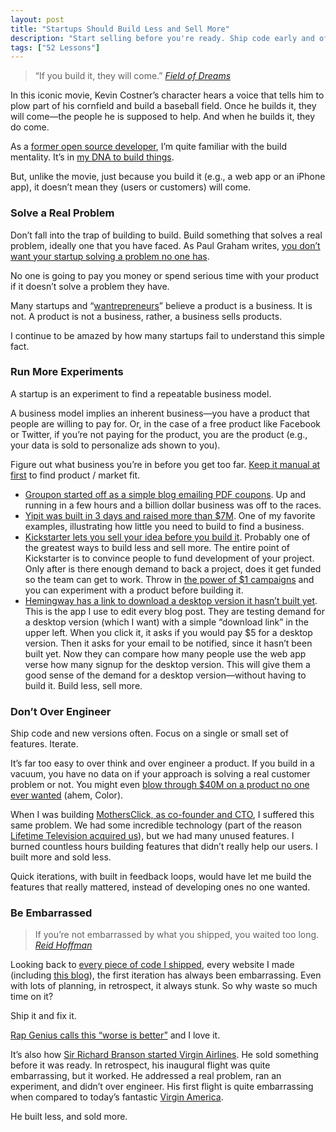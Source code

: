 ```yaml
---
layout: post
title: "Startups Should Build Less and Sell More"
description: "Start selling before you're ready. Ship code early and often. Sell more and build less."
tags: ["52 Lessons"]
---
```


> “If you build it, they will come.”
> <cite>[Field of Dreams][1]</cite>

In this iconic movie, Kevin Costner’s character hears a voice that tells him to plow part of his cornfield and build a baseball field. Once he builds it, they will come—the people he is supposed to help. And when he builds it, they do come.

As a [former open source developer][2], I’m quite familiar with the build mentality. It’s in [my DNA to build things][3].

But, unlike the movie, just because you build it (e.g., a web app or an iPhone app), it doesn’t mean they (users or customers) will come.

### Solve a Real Problem

Don’t fall into the trap of building to build. Build something that solves a real problem, ideally one that you have faced. As Paul Graham writes, [you don’t want your startup solving a problem no one has][4].

No one is going to pay you money or spend serious time with your product if it doesn’t solve a problem they have.

Many startups and “[wantrepreneurs][5]” believe a product is a business. It is not. A product is not a business, rather, a business sells products.

I continue to be amazed by how many startups fail to understand this simple fact.

### Run More Experiments

A startup is an experiment to find a repeatable business model. 

A business model implies an inherent business—you have a product that people are willing to pay for. Or, in the case of a free product like Facebook or Twitter, if you’re not paying for the product, you are the product (e.g., your data is sold to personalize ads shown to you).

Figure out what business you’re in before you get too far. [Keep it manual at first][6] to find product / market fit.

* [Groupon started off as a simple blog emailing PDF coupons][7]. Up and running in a few hours and a billion dollar business was off to the races.
* [Yipit was built in 3 days and raised more than $7M][8]. One of my favorite examples, illustrating how little you need to build to find a business.
* [Kickstarter lets you sell your idea before you build it][9]. Probably one of the greatest ways to build less and sell more. The entire point of Kickstarter is to convince people to fund development of your project. Only after is there enough demand to back a project, does it get funded so the team can get to work. Throw in [the power of $1 campaigns][10] and you can experiment with a product before building it.
* [Hemingway has a link to download a desktop version it hasn’t built yet][11]. This is the app I use to edit every blog post. They are testing demand for a desktop version (which I want) with a simple “download link” in the upper left. When you click it, it asks if you would pay $5 for a desktop version. Then it asks for your email to be notified, since it hasn’t been built yet. Now they can compare how many people use the web app verse how many signup for the desktop version. This will give them a good sense of the demand for a desktop version—without having to build it. Build less, sell more.

### Don’t Over Engineer

Ship code and new versions often. Focus on a single or small set of features. Iterate.

It’s far too easy to over think and over engineer a product. If you build in a vacuum, you have no data on if your approach is solving a real customer problem or not. You might even [blow through $40M on a product no one ever wanted][12] (ahem, Color).

When I was building [MothersClick, as co-founder and CTO][13], I suffered this same problem. We had some incredible technology (part of the reason [Lifetime Television acquired us][14]), but we had many unused features. I burned countless hours building features that didn’t really help our users. I built more and sold less.

Quick iterations, with built in feedback loops, would have let me build the features that really mattered, instead of developing ones no one wanted.


### Be Embarrassed

> If you’re not embarrassed by what you shipped, you waited too long.
> <cite>[Reid Hoffman][19]</cite>

Looking back to [every piece of code I shipped][15], every website I made (including [this blog][20]), the first iteration has always been embarrassing. Even with lots of planning, in retrospect, it always stunk. So why waste so much time on it?

Ship it and fix it.

[Rap Genius calls this “worse is better”][16] and I love it.  

It’s also how [Sir Richard Branson started Virgin Airlines][17]. He sold something before it was ready. In retrospect, his inaugural flight was quite embarrassing, but it worked. He addressed a real problem, ran an experiment, and didn’t over engineer. His first flight is quite embarrassing when compared to today’s fantastic [Virgin America][18].  

He built less, and sold more.


[1]:	http://en.wikipedia.org/wiki/Field_of_Dreams
[2]:	http://drupal.org/user/12932
[3]:	http://tedserbinski.com/about.html
[4]:	http://paulgraham.com/startupideas.html
[5]:	https://www.youtube.com/watch?v=1LZU8oa2RqQ
[6]:	http://viniciusvacanti.com/2013/05/07/the-manual-first-startup/
[7]:	http://www.nextbigwhat.com/groupon-story-297/
[8]:	http://viniciusvacanti.com/2010/12/20/the-shortcut-we-took-to-build-yipit-in-three-days/
[9]:	http://kickstarter.com
[10]:	https://www.kickstarter.com/blog/the-power-of-1-0
[11]:	http://hemingwayapp.com/
[12]:	http://venturebeat.com/2012/11/20/color-is-dead/
[13]:	http://tedserbinski.com/the-ultimate-failures-that-killed-my-last-startup/
[14]:	https://drupal.org/node/310095
[15]:	https://drupal.org/node/119441
[16]:	http://firstround.com/article/Rap-Genius-Explains-Why-Worse-is-Better
[17]:	http://jamesclear.com/successful-people-start-before-they-feel-ready
[18]:	http://www.virginamerica.com
[19]:  http://startupquote.com/post/855482768
[20]:  http://tedserbinski.com
